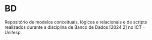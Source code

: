 # BD
Repositório de modelos conceituais, lógicos e relacionais e de scripts realizados durante a disciplina de Banco de Dados [2024.2] no ICT - Unifesp
